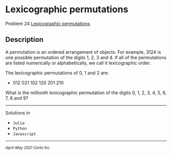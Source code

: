 # Lexicographic permutations

  Problem 24 [Lexicographic permutations](https://projecteuler.net/problem=24)

## Description
A permutation is an ordered arrangement of objects. For example, 3124 is one possible permutation of the digits 1, 2, 3 and 4. If all of the permutations are listed numerically or alphabetically, we call it lexicographic order.

The lexicographic permutations of 0, 1 and 2 are:
  - 012   021   102   120   201   210

What is the millionth lexicographic permutation of the digits 0, 1, 2, 3, 4, 5, 6, 7, 8 and 9?


<hr />

Solutions in
  - `Julia`
  - `Python`
  - `Javascript`

<hr />
<p><sub><em>April-May 2021 Corto Inc</sub></em></p>
